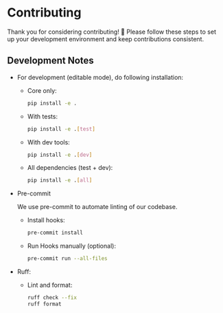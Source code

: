 # Contributing

Thank you for considering contributing! 🎉
Please follow these steps to set up your development environment and keep contributions consistent.

## Development Notes

-   For development (editable mode), do following installation:

    -   Core only:

        ```bash
        pip install -e .
        ```

    -   With tests:
        ```bash
        pip install -e .[test]
        ```
    -   With dev tools:

        ```bash
        pip install -e .[dev]
        ```

    -   All dependencies (test + dev):
        ```bash
        pip install -e .[all]
        ```

-   Pre-commit

    We use pre-commit to automate linting of our codebase.

    -   Install hooks:
        ```bash
        pre-commit install
        ```
    -   Run Hooks manually (optional):
        ```bash
        pre-commit run --all-files
        ```

-   Ruff:

    -   Lint and format:
        ```bash
        ruff check --fix
        ruff format
        ```
